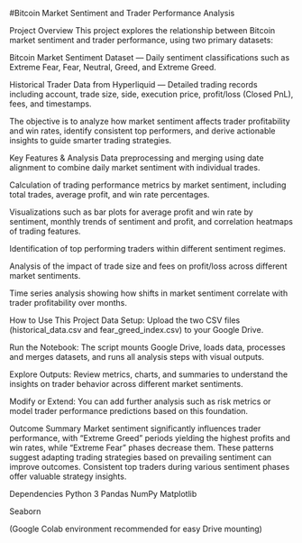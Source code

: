 #Bitcoin Market Sentiment and Trader Performance Analysis


Project Overview
This project explores the relationship between Bitcoin market sentiment and trader performance, using two primary datasets:

Bitcoin Market Sentiment Dataset — Daily sentiment classifications such as Extreme Fear, Fear, Neutral, Greed, and Extreme Greed.

Historical Trader Data from Hyperliquid — Detailed trading records including account, trade size, side, execution price, profit/loss (Closed PnL), fees, and timestamps.

The objective is to analyze how market sentiment affects trader profitability and win rates, identify consistent top performers, and derive actionable insights to guide smarter trading strategies.

Key Features & Analysis
Data preprocessing and merging using date alignment to combine daily market sentiment with individual trades.

Calculation of trading performance metrics by market sentiment, including total trades, average profit, and win rate percentages.

Visualizations such as bar plots for average profit and win rate by sentiment, monthly trends of sentiment and profit, and correlation heatmaps of trading features.

Identification of top performing traders within different sentiment regimes.

Analysis of the impact of trade size and fees on profit/loss across different market sentiments.

Time series analysis showing how shifts in market sentiment correlate with trader profitability over months.

How to Use This Project
Data Setup:
Upload the two CSV files (historical_data.csv and fear_greed_index.csv) to your Google Drive.

Run the Notebook:
The script mounts Google Drive, loads data, processes and merges datasets, and runs all analysis steps with visual outputs.

Explore Outputs:
Review metrics, charts, and summaries to understand the insights on trader behavior across different market sentiments.

Modify or Extend:
You can add further analysis such as risk metrics or model trader performance predictions based on this foundation.

Outcome Summary
Market sentiment significantly influences trader performance, with “Extreme Greed” periods yielding the highest profits and win rates, while “Extreme Fear” phases decrease them. These patterns suggest adapting trading strategies based on prevailing sentiment can improve outcomes. Consistent top traders during various sentiment phases offer valuable strategy insights.

Dependencies
Python 3
Pandas
NumPy
Matplotlib

Seaborn

(Google Colab environment recommended for easy Drive mounting)
